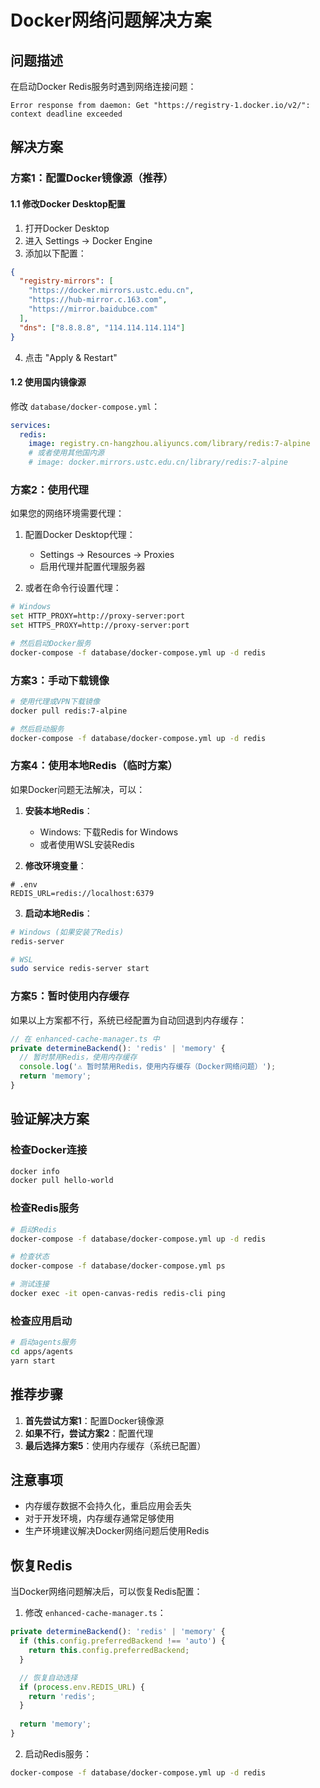 # Docker网络问题解决方案

## 问题描述

在启动Docker Redis服务时遇到网络连接问题：
```
Error response from daemon: Get "https://registry-1.docker.io/v2/": context deadline exceeded
```

## 解决方案

### 方案1：配置Docker镜像源（推荐）

#### 1.1 修改Docker Desktop配置

1. 打开Docker Desktop
2. 进入 Settings → Docker Engine
3. 添加以下配置：

```json
{
  "registry-mirrors": [
    "https://docker.mirrors.ustc.edu.cn",
    "https://hub-mirror.c.163.com",
    "https://mirror.baidubce.com"
  ],
  "dns": ["8.8.8.8", "114.114.114.114"]
}
```

4. 点击 "Apply & Restart"

#### 1.2 使用国内镜像源

修改 `database/docker-compose.yml`：

```yaml
services:
  redis:
    image: registry.cn-hangzhou.aliyuncs.com/library/redis:7-alpine
    # 或者使用其他国内源
    # image: docker.mirrors.ustc.edu.cn/library/redis:7-alpine
```

### 方案2：使用代理

如果您的网络环境需要代理：

1. 配置Docker Desktop代理：
   - Settings → Resources → Proxies
   - 启用代理并配置代理服务器

2. 或者在命令行设置代理：
```bash
# Windows
set HTTP_PROXY=http://proxy-server:port
set HTTPS_PROXY=http://proxy-server:port

# 然后启动Docker服务
docker-compose -f database/docker-compose.yml up -d redis
```

### 方案3：手动下载镜像

```bash
# 使用代理或VPN下载镜像
docker pull redis:7-alpine

# 然后启动服务
docker-compose -f database/docker-compose.yml up -d redis
```

### 方案4：使用本地Redis（临时方案）

如果Docker问题无法解决，可以：

1. **安装本地Redis**：
   - Windows: 下载Redis for Windows
   - 或者使用WSL安装Redis

2. **修改环境变量**：
```env
# .env
REDIS_URL=redis://localhost:6379
```

3. **启动本地Redis**：
```bash
# Windows (如果安装了Redis)
redis-server

# WSL
sudo service redis-server start
```

### 方案5：暂时使用内存缓存

如果以上方案都不行，系统已经配置为自动回退到内存缓存：

```typescript
// 在 enhanced-cache-manager.ts 中
private determineBackend(): 'redis' | 'memory' {
  // 暂时禁用Redis，使用内存缓存
  console.log('⚠️ 暂时禁用Redis，使用内存缓存（Docker网络问题）');
  return 'memory';
}
```

## 验证解决方案

### 检查Docker连接
```bash
docker info
docker pull hello-world
```

### 检查Redis服务
```bash
# 启动Redis
docker-compose -f database/docker-compose.yml up -d redis

# 检查状态
docker-compose -f database/docker-compose.yml ps

# 测试连接
docker exec -it open-canvas-redis redis-cli ping
```

### 检查应用启动
```bash
# 启动agents服务
cd apps/agents
yarn start
```

## 推荐步骤

1. **首先尝试方案1**：配置Docker镜像源
2. **如果不行，尝试方案2**：配置代理
3. **最后选择方案5**：使用内存缓存（系统已配置）

## 注意事项

- 内存缓存数据不会持久化，重启应用会丢失
- 对于开发环境，内存缓存通常足够使用
- 生产环境建议解决Docker网络问题后使用Redis

## 恢复Redis

当Docker网络问题解决后，可以恢复Redis配置：

1. 修改 `enhanced-cache-manager.ts`：
```typescript
private determineBackend(): 'redis' | 'memory' {
  if (this.config.preferredBackend !== 'auto') {
    return this.config.preferredBackend;
  }

  // 恢复自动选择
  if (process.env.REDIS_URL) {
    return 'redis';
  }
  
  return 'memory';
}
```

2. 启动Redis服务：
```bash
docker-compose -f database/docker-compose.yml up -d redis
```
